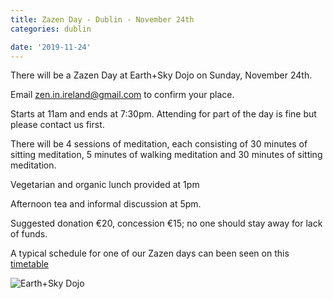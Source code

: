 ```yaml
---
title: Zazen Day - Dublin - November 24th
categories: dublin

date: '2019-11-24'
---
```


There will be a Zazen Day at Earth+Sky Dojo on Sunday, November 24th.

Email zen.in.ireland@gmail.com to confirm your place.

Starts at 11am and ends at 7:30pm.
Attending for part of the day is fine but please contact us first.

There will be 4 sessions of meditation, each consisting of 30 minutes of sitting meditation, 5 minutes of walking meditation and 30 minutes of sitting meditation.

Vegetarian and organic lunch provided at 1pm

Afternoon tea and informal discussion at 5pm.

Suggested donation €20, concession €15; no one should stay away for lack of funds.

A typical schedule for one of our Zazen days can been seen on this [timetable](/img/Typical_Timetable_for_Zazen_Day.png)

![Earth+Sky Dojo](/img/E+S-dojo-square.jpg)
